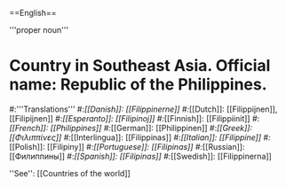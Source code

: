 ==English==

'''proper noun'''

# Country in Southeast Asia. Official name: Republic of the Philippines.
#:'''Translations'''
#:*[[Danish]]: [[Filippinerne]]
#:*[[Dutch]]: [[Filippijnen]], [[Filipijnen]]
#:*[[Esperanto]]: [[Filipinoj]]
#:*[[Finnish]]: [[Filippiinit]]
#:*[[French]]: [[Philippines]]
#:*[[German]]: [[Philippinen]]
#:*[[Greek]]: [[Φιλιππίνες]]
#:*[[Interlingua]]: [[Filippinas]]
#:*[[Italian]]: [[Filippine]]
#:*[[Polish]]: [[Filipiny]]
#:*[[Portuguese]]: [[Filipinas]]
#:*[[Russian]]: [[Филиппины]]
#:*[[Spanish]]: [[Filipinas]]
#:*[[Swedish]]: [[Filippinerna]]

''See'': [[Countries of the world]]